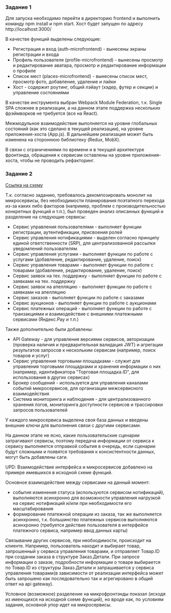 ### Задание 1

Для запуска необходимо перейти в директорию frontend и выполнить команду npm install и npm start. Хост будет запущен по адресу http://localhost:3000/

В качестве функций выделены следующие:

- Регистрация и вход (auth-microfrontend) - вынесены экраны регистрации и входа
- Профиль пользователя (profile-microfrontend) - вынесены просмотр и редактирование аватара, просмотр и редактирование информации о профиле
- Список мест (places-microfrontend) - вынесены список мест, просмотр фото, добавление, удаление и лайки
- Хост - содержит роутинг, общий лэйаут (хэдер, футер и секции) и управление состояниями

В качестве инструмента выбран Webpack Module Federation, т.к. Single SPA сложнее в реализации, а на данном этапе поддержка нескольких фрэймворков не требуется (все на React).

Межмодульное взаимодействие выполняется на уровне глобальных состояний (как это сделано в текущей реализации), на уровне приложения-хоста (App.js). В дальнейшем реализация может быть изменена на стороннюю библиотеку (Redux, MobX).

В связи с ограничениями по времени и в текущей архитектуре фронтэнда, обращения к сервисам оставлены на уровне приложения-хоста, чтобы не проводить рефакторинг.

### Задание 2

[Ссылка на схему](https://raw.githubusercontent.com/d-dmitriev/architecture-sprint-1/sprint_1/praktikum_arch_1.drawio)

Т.к. согласно заданию, требовалось декомпозировать монолит на микросервисы, без необходимости планирования поэтапного перехода из-за каких либо факторов (например, проблем с производительностью конкретных функций и т.п.), был проведен анализ описанных функций и разделение на следующие сервисы:

- Сервис управления пользователями - выполняет функции регистрации, аутентификации, присвоения ролей
- Сервис управления нотификациями - выделен согласно принципу единой ответственности (SRP), для централизованной рассылки уведомлений пользователям
- Сервис управления услугами - выполняет функции по работе с услугами (добавление, редактирование, удаление, поиск)
- Сервис управления товарами - выполняет функции по работе с товарами (добавление, редактирование, удаление, поиск)
- Сервис заявок на тех. поддержку - выполняет функции по работе с заявками на тех. поддержку
- Сервис заявок на апелляцию - выполняет функции по работе с заявками на апелляцию
- Сервис заказов - выполняет функции по работе с заказами
- Сервис аукционов - выполняет функции по работе с аукционами
- Сервис платежных операций - выполняет функции по работе с транзакциями и взаимодействие с внешними платежными сервисами (Яндекс.Pay и т.п.)

Также дополнительно были добавлены:

- API Gateway - для управления версиями сервисов, авторизации (проверка наличия и предварительная валидация JWT) и агрегации результатов запросов к нескольким сервисам (например, поиск товаров и услуг)
- Сервис управления торговыми площадками - служит для управления торговыми площадками и хранения информации о них (например, идентификатора "Торговая площадка.ID", для использования в других сервисах)
- Брокер сообщений - используется для управления каналами событий микросервисов, для организации межсервисного взаимодействия
- Система мониторинга и наблюдения - для централизованного хранения логов, мониторинга доступности сервисов и трассировки запросов пользователей

У каждого микросервиса выделена своя база данных и введены внешние ключи для выполнения связи с другими сервисами.

На данном этапе не ясно, какие пользовательские сценарии затрагивают сервисы, поэтому передача информации от сервиса к сервису выполняется отправкой события в очередь, если сценарии будут сложными и появятся требования к консистентности данных, могут быть добавлены саги.

UPD:
Взаимодействие интерфейса и микросервисов добавлено на примере имевшихся в исходной схеме функций.

Основное взаимодействие между сервисами на данный момент:
- события изменения статуса (используются сервисом нотификаций), выполняются асинхронно для возможности управления нагрузкой на сервис нотификаций и/или при необходимости его масштабирования
- формирование платежной операции из заказа, так же выполняется асинхронно, т.к. большинство платежных сервисов выполняются асинхронно (требуется действие пользователя в интерфейсе платежного сервиса, например ввод данных карты)

Связывание других сервисов, при необходимости, происходит на клиенте. Например, пользователь находит и выбирает товар, запрошенный у сервиса управления товарами, и отправляет Товар.ID при создании заказа в структуре Заказ.Детали. При запросе информации о заказе, подробности информации о товаре выбирается по Товар.ID из структуры Заказ.Детали и запрашивается у сервиса управления товарами(в зависимости от реализации интерфейса может быть запрошено как последовательно так и агрегировано в общий ответ на api gateway).

Условное (возможное) разделение на микрофронтэнды показал (исходя из имеющихся на исходной схеме функций), но вроде как, по условиям задания, основной упор идет на микросервисы.
